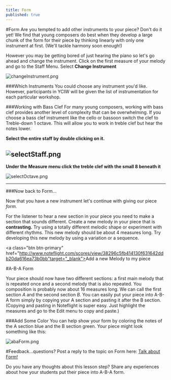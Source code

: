```yaml
---
title: Form
published: true
---
```


#Form
Are you tempted to add other instruments to your piece? Don't do it yet! We find that young composers do best when they develop a large chunk of the form for their piece by thinking linearly with only one instrument at first. (We'll tackle harmony soon enough!)

However you may be getting bored of just hearing the piano
so let's go ahead and change the instrument.
Click on the first measure of your melody and go to the Staff Menu. Select **Change Instrument**

![changeInstrument.png]({{site.baseurl}}/img/changeInstrument.png)

###Which Instruments
You could choose any instrument you'd like. However, participants in YCIW will be given the list of instrumentation for each particular workshop. 

###Working with Bass Clef
For many young composers, working with bass clef provides another level of complexity that can be overwhelming. If you choose a bass clef instrument like the cello or bassoon switch the clef to Treble-down 1 octave. This will allow you to work in treble clef but hear the notes lower. 


**Select the entire staff by double clicking on it.**


![selectStaff.png]({{site.baseurl}}/img/selectStaff.png)
---


**Under the Measure menu click the treble clef with the small 8 beneath it**

![selectOctave.png]({{site.baseurl}}/img/selectOctave.png)


---

###Now back to Form...

Now that you have a new instrument let's continue with giving our piece *form.*


For the listener to hear a new section in your piece you need to make a section that sounds different. Create a new melody in your piece that is **contrasting.**  Try using a totally different melodic shape or experiment with different rhythms. This new melody should be about 4 measures long. Try developing this new melody by using a variation or a sequence. 

<a class="btn btn-primary" href="http://www.noteflight.com/scores/view/38296c5fb414130f631642ddb20da616ea73b0bb"target="_blank"><i class="fa fa-music"></i>Add a new Melody to my piece</a>

#A-B-A Form

Your piece should now have two different sections: a first main melody that is repeated once and a second melody that is also repeated. You composition is probably now about 16 measures long. We can call the first section *A* and the second section *B.*  You can easily put your piece into A-B-A form simply by copying your A section and pasting it after the B section. (Copying and pasting in Noteflight is super easy. Just highlight the measures and go to the Edit menu to copy and paste.)

###Add Some Color
You can help show your form by coloring the notes of the A section blue and the B section green. 
Your piece might look something like this:



![abaForm.png]({{site.baseurl}}/img/abaForm.png)


#Feedback...questions?
Post a reply to the topic on Form here:  <a class="btn btn-primary" target="_blank" href="http://discourse.yciw.net/t/giving-your-piece-a-b-a-form/56?u=matt"><i class="fa fa-weixin"></i> Talk about Form!</a>

Do you have any thoughts about this lesson step? Share any experiences about how your students put their piece into A-B-A form. 





